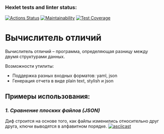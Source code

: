 ### Hexlet tests and linter status:
[![Actions Status](https://github.com/anilukin/frontend-project-46/workflows/hexlet-check/badge.svg)](https://github.com/anilukin/frontend-project-46/actions)
[![Maintainability](https://api.codeclimate.com/v1/badges/7c5c42a2ff4a864e0d13/maintainability)](https://codeclimate.com/github/anilukin/frontend-project-46/maintainability)
[![Test Coverage](https://api.codeclimate.com/v1/badges/7c5c42a2ff4a864e0d13/test_coverage)](https://codeclimate.com/github/anilukin/frontend-project-46/test_coverage)
# Вычислитель отличий
Вычислитель отличий – программа, определяющая разницу между двумя структурами данных.

Возможности утилиты:
- Поддержка разных входных форматов: yaml, json
- Генерация отчета в виде plain text, stylish и json

## Примеры использования:
### *1. Сравнение плоских файлов (JSON)*
Диф строится на основе того, как файлы изменились относительно друг друга, ключи выводятся в алфавитном порядке.
[![asciicast](https://asciinema.org/a/ez6I1SLpOrFKWcq6w0Rnd7FuO.svg)](https://asciinema.org/a/ez6I1SLpOrFKWcq6w0Rnd7FuO)